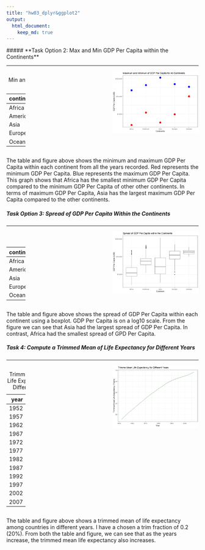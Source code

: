 ```yaml
---
title: "hw03_dplyr&ggplot2"
output: 
  html_document:
    keep_md: true
---
```






<style type="text/css">
.twoC {width: 100%}
.clearer {clear: both}
.twoC .table {max-width: 10%; float: left}
.twoC img {max-width: 45%; float: right}
</style>
<!-- Code derived from https://gist.github.com/jennybc/e9e9aba6ba18c72cec26#file-2015-03-02_plot-next-to-table-rmd -->

<div class="twoC">
##### **Task Option 2: Max and Min GDP Per Capita within the Continents**

---------------------

<table class="table" style="width: auto !important; margin-left: auto; margin-right: auto;">
<caption>Min and Max GDP Per Capita within the
  Continents</caption>
 <thead>
  <tr>
   <th style="text-align:left;"> continent </th>
   <th style="text-align:right;"> Min </th>
   <th style="text-align:right;"> Max </th>
  </tr>
 </thead>
<tbody>
  <tr>
   <td style="text-align:left;"> Africa </td>
   <td style="text-align:right;"> 241.1659 </td>
   <td style="text-align:right;"> 21951.21 </td>
  </tr>
  <tr>
   <td style="text-align:left;"> Americas </td>
   <td style="text-align:right;"> 1201.6372 </td>
   <td style="text-align:right;"> 42951.65 </td>
  </tr>
  <tr>
   <td style="text-align:left;"> Asia </td>
   <td style="text-align:right;"> 331.0000 </td>
   <td style="text-align:right;"> 113523.13 </td>
  </tr>
  <tr>
   <td style="text-align:left;"> Europe </td>
   <td style="text-align:right;"> 973.5332 </td>
   <td style="text-align:right;"> 49357.19 </td>
  </tr>
  <tr>
   <td style="text-align:left;"> Oceania </td>
   <td style="text-align:right;"> 10039.5956 </td>
   <td style="text-align:right;"> 34435.37 </td>
  </tr>
</tbody>
</table>


![](hw03_dplyr-ggplot2_files/figure-html/unnamed-chunk-3-1.png)<!-- -->
</div>
<div class="clearer"></div>

The table and figure above shows the minimum and maximum GDP Per Capita within each continent from all the years recorded. Red represents the minimum GDP Per Capita. Blue represents the maximum GDP Per Capita. This graph shows that Africa has the smallest minimum GDP Per Capita compared to the minimum GDP Per Capita of other other continents. In terms of maximum GDP Per Capita, Asia has the largest maximum GDP Per Capita compared to the other continents. 


<div class = "twoC">

##### **Task Option 3: Spread of GDP Per Capita Within the Continents** 

---------------------

<table class="table" style="width: auto !important; margin-left: auto; margin-right: auto;">
<caption>Spread of GDP Per Capita Within the Continents</caption>
 <thead>
  <tr>
   <th style="text-align:left;"> continent </th>
   <th style="text-align:right;"> median </th>
   <th style="text-align:right;"> SD </th>
   <th style="text-align:right;"> MedAbsdev </th>
   <th style="text-align:right;"> InQuartRange </th>
  </tr>
 </thead>
<tbody>
  <tr>
   <td style="text-align:left;"> Africa </td>
   <td style="text-align:right;"> 1192.138 </td>
   <td style="text-align:right;"> 2827.930 </td>
   <td style="text-align:right;"> 775.3226 </td>
   <td style="text-align:right;"> 1616.170 </td>
  </tr>
  <tr>
   <td style="text-align:left;"> Americas </td>
   <td style="text-align:right;"> 5465.510 </td>
   <td style="text-align:right;"> 6396.764 </td>
   <td style="text-align:right;"> 3269.3325 </td>
   <td style="text-align:right;"> 4402.431 </td>
  </tr>
  <tr>
   <td style="text-align:left;"> Asia </td>
   <td style="text-align:right;"> 2646.787 </td>
   <td style="text-align:right;"> 14045.373 </td>
   <td style="text-align:right;"> 2820.8338 </td>
   <td style="text-align:right;"> 7492.262 </td>
  </tr>
  <tr>
   <td style="text-align:left;"> Europe </td>
   <td style="text-align:right;"> 12081.749 </td>
   <td style="text-align:right;"> 9355.213 </td>
   <td style="text-align:right;"> 8846.0506 </td>
   <td style="text-align:right;"> 13248.301 </td>
  </tr>
  <tr>
   <td style="text-align:left;"> Oceania </td>
   <td style="text-align:right;"> 17983.304 </td>
   <td style="text-align:right;"> 6358.983 </td>
   <td style="text-align:right;"> 6459.1033 </td>
   <td style="text-align:right;"> 8072.258 </td>
  </tr>
</tbody>
</table>

![](hw03_dplyr-ggplot2_files/figure-html/unnamed-chunk-5-1.png)<!-- -->
</div>
<div class="clearer"></div>

The table and figure above shows the spread of GDP Per Capita within each continent using a boxplot. GDP Per Capita is on a log10 scale. From the figure we can see that Asia had the largest spread of GDP Per Capita. In contrast, Africa had the smallest spread of GPD Per Capita. 

<div class = "twoC">

##### **Task 4: Compute a Trimmed Mean of Life Expectancy for Different Years**

---------------------

<table class="table" style="margin-left: auto; margin-right: auto;">
<caption>Trimmed Mean of Life Expectancy 
  for Different Years</caption>
 <thead>
  <tr>
   <th style="text-align:right;"> year </th>
   <th style="text-align:right;"> Mean </th>
  </tr>
 </thead>
<tbody>
  <tr>
   <td style="text-align:right;"> 1952 </td>
   <td style="text-align:right;"> 47.74866 </td>
  </tr>
  <tr>
   <td style="text-align:right;"> 1957 </td>
   <td style="text-align:right;"> 50.64422 </td>
  </tr>
  <tr>
   <td style="text-align:right;"> 1962 </td>
   <td style="text-align:right;"> 53.12857 </td>
  </tr>
  <tr>
   <td style="text-align:right;"> 1967 </td>
   <td style="text-align:right;"> 55.63999 </td>
  </tr>
  <tr>
   <td style="text-align:right;"> 1972 </td>
   <td style="text-align:right;"> 58.12370 </td>
  </tr>
  <tr>
   <td style="text-align:right;"> 1977 </td>
   <td style="text-align:right;"> 60.38896 </td>
  </tr>
  <tr>
   <td style="text-align:right;"> 1982 </td>
   <td style="text-align:right;"> 62.47444 </td>
  </tr>
  <tr>
   <td style="text-align:right;"> 1987 </td>
   <td style="text-align:right;"> 64.48383 </td>
  </tr>
  <tr>
   <td style="text-align:right;"> 1992 </td>
   <td style="text-align:right;"> 65.89072 </td>
  </tr>
  <tr>
   <td style="text-align:right;"> 1997 </td>
   <td style="text-align:right;"> 66.84437 </td>
  </tr>
  <tr>
   <td style="text-align:right;"> 2002 </td>
   <td style="text-align:right;"> 67.77385 </td>
  </tr>
  <tr>
   <td style="text-align:right;"> 2007 </td>
   <td style="text-align:right;"> 69.17224 </td>
  </tr>
</tbody>
</table>

![](hw03_dplyr-ggplot2_files/figure-html/unnamed-chunk-7-1.png)<!-- -->
</div>
<div class="clearer"></div>

The table and figure above shows a trimmed mean of life expectancy among countries in different years. I have a chosen a trim fraction of 0.2 (20%). From both the table and figure, we can see that as the years increase, the trimmed mean life expectancy also increases. 
